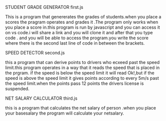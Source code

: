 STUDENT GRADE GENERATOR
first.js

This is a program that genererates the grades of students.when you place a scores the pragram operates and grades it .The program only works when you place a score in.this program is run by javascript and you can access it on vs code.i will share a link and you will clone it and after that you type code . and you will be able to access the program.you write the score where there is the second last line of code in between the brackets.

SPEED DETECTOR
second.js

this a program that can derive points to drivers who ecxeed past the speed limit.this program operates in a way that it reads the speed that is placed in the prgram. if the speed is below the speed limit it will read Ok!,but if the speed is above the speed limit it gives points according to every 5m/s past the speed limit.when the points pass 12 points the drivers license is suspended.

NET SALARY CALCULATOR
third.js

this is a program that calculates the net salary of person .when you place your basesalary the program will calculate your netsalary.
